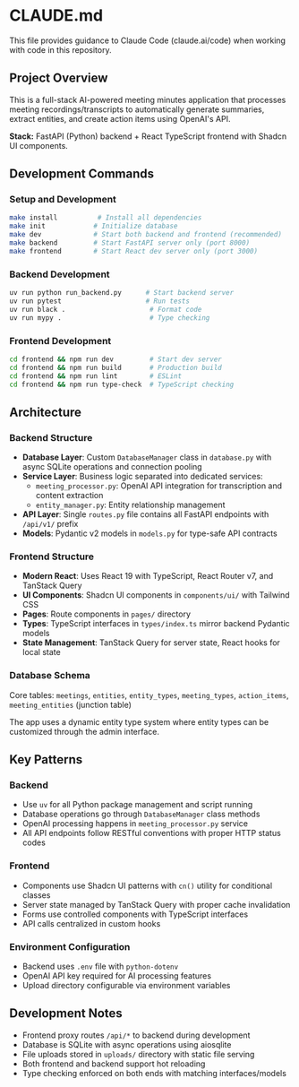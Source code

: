 # CLAUDE.md

This file provides guidance to Claude Code (claude.ai/code) when working with code in this repository.

## Project Overview

This is a full-stack AI-powered meeting minutes application that processes meeting recordings/transcripts to automatically generate summaries, extract entities, and create action items using OpenAI's API.

**Stack:** FastAPI (Python) backend + React TypeScript frontend with Shadcn UI components.

## Development Commands

### Setup and Development
```bash
make install          # Install all dependencies
make init            # Initialize database
make dev             # Start both backend and frontend (recommended)
make backend         # Start FastAPI server only (port 8000)
make frontend        # Start React dev server only (port 3000)
```

### Backend Development
```bash
uv run python run_backend.py      # Start backend server
uv run pytest                     # Run tests
uv run black .                     # Format code
uv run mypy .                      # Type checking
```

### Frontend Development
```bash
cd frontend && npm run dev         # Start dev server
cd frontend && npm run build       # Production build
cd frontend && npm run lint        # ESLint
cd frontend && npm run type-check  # TypeScript checking
```

## Architecture

### Backend Structure
- **Database Layer**: Custom `DatabaseManager` class in `database.py` with async SQLite operations and connection pooling
- **Service Layer**: Business logic separated into dedicated services:
  - `meeting_processor.py`: OpenAI API integration for transcription and content extraction
  - `entity_manager.py`: Entity relationship management
- **API Layer**: Single `routes.py` file contains all FastAPI endpoints with `/api/v1/` prefix
- **Models**: Pydantic v2 models in `models.py` for type-safe API contracts

### Frontend Structure  
- **Modern React**: Uses React 19 with TypeScript, React Router v7, and TanStack Query
- **UI Components**: Shadcn UI components in `components/ui/` with Tailwind CSS
- **Pages**: Route components in `pages/` directory
- **Types**: TypeScript interfaces in `types/index.ts` mirror backend Pydantic models
- **State Management**: TanStack Query for server state, React hooks for local state

### Database Schema
Core tables: `meetings`, `entities`, `entity_types`, `meeting_types`, `action_items`, `meeting_entities` (junction table)

The app uses a dynamic entity type system where entity types can be customized through the admin interface.

## Key Patterns

### Backend
- Use `uv` for all Python package management and script running
- Database operations go through `DatabaseManager` class methods
- OpenAI processing happens in `meeting_processor.py` service
- All API endpoints follow RESTful conventions with proper HTTP status codes

### Frontend  
- Components use Shadcn UI patterns with `cn()` utility for conditional classes
- Server state managed by TanStack Query with proper cache invalidation
- Forms use controlled components with TypeScript interfaces
- API calls centralized in custom hooks

### Environment Configuration
- Backend uses `.env` file with `python-dotenv`
- OpenAI API key required for AI processing features
- Upload directory configurable via environment variables

## Development Notes

- Frontend proxy routes `/api/*` to backend during development
- Database is SQLite with async operations using aiosqlite
- File uploads stored in `uploads/` directory with static file serving
- Both frontend and backend support hot reloading
- Type checking enforced on both ends with matching interfaces/models